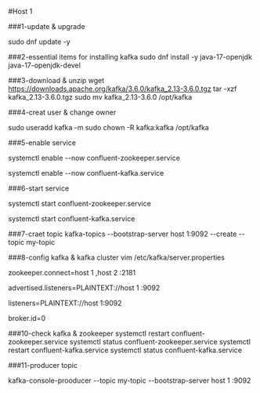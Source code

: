#Host 1


###1-update & upgrade

sudo dnf update -y

###2-essential items for installing kafka
sudo dnf install -y java-17-openjdk java-17-openjdk-devel



###3-download & unzip
wget https://downloads.apache.org/kafka/3.6.0/kafka_2.13-3.6.0.tgz
tar -xzf kafka_2.13-3.6.0.tgz
sudo mv kafka_2.13-3.6.0 /opt/kafka

###4-creat user & change owner

sudo useradd kafka -m
sudo chown -R kafka:kafka /opt/kafka

###5-enable service

systemctl enable --now confluent-zookeeper.service

systemctl enable --now confluent-kafka.service

###6-start service

systemctl start confluent-zookeeper.service

systemctl start confluent-kafka.service

###7-craet topic
kafka-topics --bootstrap-server host 1:9092 --create --topic my-topic




###8-config kafka & kafka cluster
vim /etc/kafka/server.properties

zookeeper.connect=host 1 ,host 2 :2181

advertised.listeners=PLAINTEXT://host 1 :9092

listeners=PLAINTEXT://host 1:9092

broker.id=0

###10-check kafka & zookeeper
systemctl restart confluent-zookeeper.service
systemctl status confluent-zookeeper.service
systemctl restart confluent-kafka.service
systemctl status confluent-kafka.service

###11-producer topic

kafka-console-prooducer --topic my-topic --bootstrap-server host 1 :9092

